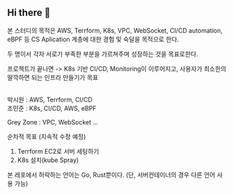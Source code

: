 ## Hi there 👋

<!--

**Here are some ideas to get you started:**

🙋‍♀️ A short introduction - what is your organization all about?
🌈 Contribution guidelines - how can the community get involved?
👩‍💻 Useful resources - where can the community find your docs? Is there anything else the community should know?
🍿 Fun facts - what does your team eat for breakfast?
🧙 Remember, you can do mighty things with the power of [Markdown](https://docs.github.com/github/writing-on-github/getting-started-with-writing-and-formatting-on-github/basic-writing-and-formatting-syntax)
-->


본 스터디의 목적은 AWS, Terrform, K8s, VPC, WebSocket, CI/CD automation, eBPF 등 CS Aplication 계층에 대한 경험 및 숙달을 목적으로 한다.

두 명이서 각자 서로가 부족한 부분을 가르쳐주며 성장하는 것을 목표로한다.

프로젝트가 끝나면 -> K8s 기반 CI/CD, Monitoring이 이루어지고, 사용자가 최소한의 딸깍하면 되는 인프라 만들기가 목표

</br>박시원 : AWS, Terrform, CI/CD<br/>
조민준 : K8s, CI/CD, AWS, eBPF

Grey Zone : VPC, WebSocket ...

순차적 목표 (지속적 수정 예정)
1. Terrform EC2로 서버 세팅하기
2. K8s 설치(kube Spray)

본 레포에서 허락하는 언어는 Go, Rust뿐이다. (단, 서버컨테이너의 경우 다른 언어 사용 가능)
 
